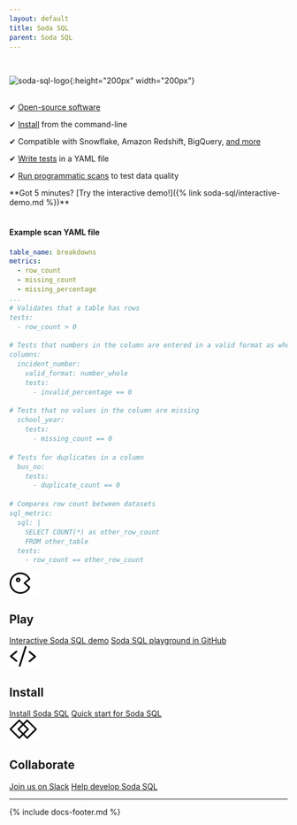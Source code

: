 ```yaml
---
layout: default
title: Soda SQL
parent: Soda SQL
---
```

<br />

![soda-sql-logo](/assets/images/soda-sql-logo.png){:height="200px" width="200px"}
<br />
<br />

<p>&#10004;  <a href="https://github.com/sodadata/soda-sql" target="_blank">Open-source software</a><br /></p>
<p>&#10004;  <a href="https://docs.soda.io/soda-sql/installation.html">Install</a> from the command-line<br /></p>
<p>&#10004;  Compatible with Snowflake, Amazon Redshift, BigQuery, <a href="https://docs.soda.io/soda-sql/installation.html#compatibility">and more</a><br /></p>
<p>&#10004;  <a href="https://docs.soda.io/soda-sql/tests.html">Write tests</a> in a YAML file<br /></p>
<p>&#10004;  <a href="https://docs.soda.io/soda-sql/programmatic_scan.html">Run programmatic scans</a> to test data quality<br /></p>
**Got 5 minutes? [Try the interactive demo!]({% link soda-sql/interactive-demo.md %})**
<br />
<br />

#### Example scan YAML file
```yaml
table_name: breakdowns
metrics:
  - row_count
  - missing_count
  - missing_percentage
...
# Validates that a table has rows
tests:
  - row_count > 0

# Tests that numbers in the column are entered in a valid format as whole numbers
columns:
  incident_number:
    valid_format: number_whole
    tests:
      - invalid_percentage == 0

# Tests that no values in the column are missing
  school_year:
    tests:
      - missing_count == 0

# Tests for duplicates in a column
  bus_no:
    tests:
      - duplicate_count == 0

# Compares row count between datasets
sql_metric: 
  sql: |
    SELECT COUNT(*) as other_row_count
    FROM other_table
  tests:
    - row_count == other_row_count
```

<div class="docs-html-content">
    <section class="docs-section" style="padding-top:0">
        <div class="docs-section-row">
            <div class="docs-grid-3cols">
                <div>
                    <img src="/assets/images/icons/icon-pacman@2x.png" width="54" height="40">
                    <h2>Play</h2>
                    <a href="/soda-sql/landing.html">Interactive Soda SQL demo</a>
                    <a href="https://github.com/sodadata/tutorial-demo-project" target="_blank">Soda SQL playground in GitHub</a>
                </div>
                 <div>
                    <img src="/assets/images/icons/icon-dev-tools@2x.png" width="54" height="40">
                    <h2>Install</h2>
                    <a href="/soda-sql/installation.html">Install Soda SQL</a>
                    <a href="/soda-sql/5_min_tutorial.html">Quick start for Soda SQL</a>
                </div>
                 <div>
                    <img src="/assets/images/icons/icon-collaboration@2x.png" width="54" height="40">
                    <h2>Collaborate</h2>
                    <a href="https://community.soda.io/slack" target="_blank">Join us on Slack</a>
                    <a href="https://github.com/sodadata/soda-sql/blob/main/CONTRIBUTING.md" target="_blank">Help develop Soda SQL</a>
                </div>
            </div>
        </div>        
    </section>
</div>


---
{% include docs-footer.md %}
